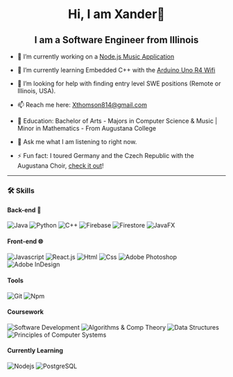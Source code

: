 <h1 align="center">Hi, I am Xander👋</h1>
<h2 align="center">I am a Software Engineer from Illinois</h2>

- 🔭 I’m currently working on a <a href='https://github.com/Xthomson08/Node-Playlists-App'>Node.js Music Application</a>
- 🌱 I’m currently learning Embedded C++ with the <a href='https://docs.arduino.cc/hardware/uno-r4-wifi/'>Arduino Uno R4 Wifi</a>
- 🤔 I’m looking for help with finding entry level SWE positions (Remote or Illinois, USA).
- 📫 Reach me here: <a href='mailto:xthomson814@gmail.com'>Xthomson814@gmail.com</a>

- 🏫 Education: Bachelor of Arts - Majors in Computer Science & Music | Minor in Mathematics - From Augustana College
- 🎵 Ask me what I am listening to right now.
- ⚡ Fun fact: I toured Germany and the Czech Republic with the Augustana Choir, <a href='https://www.augustana.edu/about-us/news/choir-headed-germany-czech-republic-perform'>check it out</a>!

<hr/>

### 🛠 Skills
#### Back-end 📁 
![Java](https://img.shields.io/badge/-Java-grey?style=for-the-badge)
![Python](http://img.shields.io/badge/-Python-346e9e?style=for-the-badge&logo=python&logoColor=white)
![C++](https://img.shields.io/badge/-c++-C++?style=for-the-badge&logo=c%2B%2B&color=blue)
![Firebase](https://img.shields.io/badge/firebase-ffca28?style=for-the-badge&logo=firebase&logoColor=black)
![Firestore](https://img.shields.io/badge/firestore-ffca28?style=for-the-badge&logo=firestore&logoColor=black)
![JavaFX](https://img.shields.io/badge/-JavaFX-grey?style=for-the-badge)

#### Front-end 🌐
![Javascript](http://img.shields.io/badge/-Javascript-fcd400?style=for-the-badge&logo=javascript&logoColor=black)
![React.js](https://img.shields.io/badge/React.js-20232A?style=for-the-badge&logo=react&logoColor=61DAFB)
![Html](http://img.shields.io/badge/-Html-e24c27?style=for-the-badge&logo=html5&logoColor=white)
![Css](http://img.shields.io/badge/-Css-2a65f1?style=for-the-badge&logo=css3&logoColor=white)
![Adobe Photoshop](https://img.shields.io/badge/-Adobe%20Photoshop-red?style=for-the-badge)
![Adobe InDesign](https://img.shields.io/badge/-Adobe%20Indesign-red?style=for-the-badge)
#### Tools

![Git](http://img.shields.io/badge/-Git-white?style=for-the-badge&logo=git)
![Npm](http://img.shields.io/badge/-Npm-white?style=for-the-badge&logo=npm&logoColor=black)

#### Coursework
![Software Development](https://img.shields.io/badge/-Software%20Development-black?style=for-the-badge)
![Algorithms & Comp Theory](https://img.shields.io/badge/-Algorithms%20&%20Comp%20Theory-black?style=for-the-badge)
![Data Structures](https://img.shields.io/badge/-Data%20Structures-black?style=for-the-badge)
![Principles of Computer Systems](https://img.shields.io/badge/-Systems%20of%20Computer%20Systems-black?style=for-the-badge)

#### Currently Learning
![Nodejs](https://img.shields.io/badge/Node.js-339933?style=for-the-badge&logo=nodedotjs&logoColor=white)
![PostgreSQL](https://img.shields.io/badge/postgresql-postgresql?style=for-the-badge&logo=postgresql&logoColor=white&color=%234169E1)
